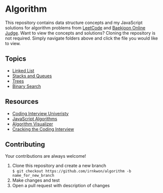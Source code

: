 
# Algorithm

This repository contains data structure concepts and my JavaScript solutions for algorithm problems from [LeetCode](https://leetcode.com/) 
and [Baekjoon Online Judge](https://www.acmicpc.net/). Want to view the concepts and solutions? Cloning the repository is not required. 
Simply navigate folders above and click the file you would like to view.

## Topics
- [Linked List](https://github.com/irnkwon/algorithm/blob/master/concepts/Linked%20List.md)
- [Stacks and Queues](https://github.com/irnkwon/algorithm/blob/master/concepts/Stacks%20and%20Queues.md)
- [Trees](https://github.com/irnkwon/algorithm/blob/master/concepts/Trees.md)
- [Binary Search](https://github.com/irnkwon/algorithm/blob/master/concepts/Binary%20Search.md)

## Resources
- [Coding Interview Univeristy](https://github.com/jwasham/coding-interview-university)
- [JavaScript Algorithms](https://github.com/trekhleb/javascript-algorithms)
- [Algorithm Visualizer](https://github.com/algorithm-visualizer/)
- [Cracking the Coding Interview](https://github.com/careercup/CtCI-6th-Edition)

## Contributing
Your contributions are always welcome! 
1. Clone this repository and create a new branch
<br /> ``` $ git checkout https://github.com/irnkwon/algorithm -b name_for_new_branch ```
2. Make changes and test
3. Open a pull request with description of changes
